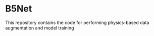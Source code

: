 # B5Net
This repository contains the code for performing physics-based data augmentation and model training
